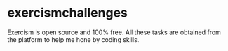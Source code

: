 # exercismchallenges
Exercism is open source and 100% free. All these tasks are obtained from the platform to help me hone by coding skills. 
